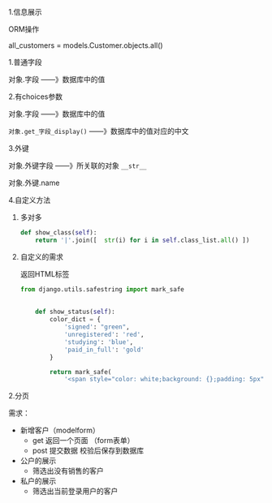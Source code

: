 1.信息展示

ORM操作

all_customers = models.Customer.objects.all()

1.普通字段

对象.字段   ——》数据库中的值

2.有choices参数

对象.字段   ——》数据库中的值

`对象.get_字段_display()`     ——》数据库中的值对应的中文

3.外键

对象.外键字段   ——》所关联的对象    `__str__`

对象.外键.name  

4.自定义方法

1. 多对多

   ```python
   def show_class(self):
       return '|'.join([  str(i) for i in self.class_list.all() ])
   ```

2. 自定义的需求

   返回HTML标签

   ```python
   from django.utils.safestring import mark_safe
       
       
       def show_status(self):
           color_dict = {
               'signed': "green",
               'unregistered': 'red',
               'studying': 'blue',
               'paid_in_full': 'gold'
           }
   
           return mark_safe(
               '<span style="color: white;background: {};padding: 5px" >{}</span>'.format(color_dict.get(self.status),self.get_status_display()))
   
   
   ```

2.分页

需求：

- 新增客户（modelform）
  - get    返回一个页面 （form表单） 
  - post  提交数据  校验后保存到数据库
- 公户的展示
  - 筛选出没有销售的客户
- 私户的展示
  - 筛选出当前登录用户的客户